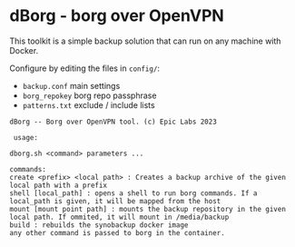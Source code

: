 # dBorg - borg over OpenVPN

This toolkit is a simple backup solution that can run on any machine with Docker.

Configure by editing the files in `config/`:

- `backup.conf` main settings
- `borg_repokey` borg repo passphrase
- `patterns.txt` exclude / include lists

```
dBorg -- Borg over OpenVPN tool. (c) Epic Labs 2023

 usage:

dborg.sh <command> parameters ...

commands:
create <prefix> <local path> : Creates a backup archive of the given local path with a prefix
shell [local_path] : opens a shell to run borg commands. If a local_path is given, it will be mapped from the host
mount [mount point path] : mounts the backup repository in the given local path. If ommited, it will mount in /media/backup
build : rebuilds the synobackup docker image
any other command is passed to borg in the container.
```
